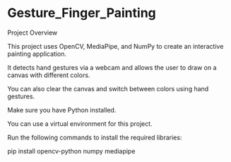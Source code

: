 # Gesture_Finger_Painting
Project Overview

This project uses OpenCV, MediaPipe, and NumPy to create an interactive painting application. 

It detects hand gestures via a webcam and allows the user to draw on a canvas with different colors. 

You can also clear the canvas and switch between colors using hand gestures.


Make sure you have Python installed.

You can use a virtual environment for this project. 

Run the following commands to install the required libraries:

pip install opencv-python numpy mediapipe

